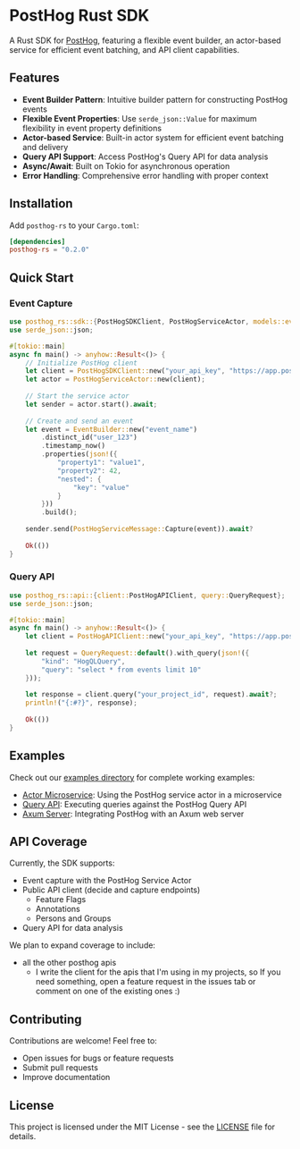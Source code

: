 # PostHog Rust SDK

A Rust SDK for [PostHog](https://posthog.com), featuring a flexible event builder, an actor-based service for efficient event batching, and API client capabilities.

## Features

- **Event Builder Pattern**: Intuitive builder pattern for constructing PostHog events
- **Flexible Event Properties**: Use `serde_json::Value` for maximum flexibility in event property definitions
- **Actor-based Service**: Built-in actor system for efficient event batching and delivery
- **Query API Support**: Access PostHog's Query API for data analysis
- **Async/Await**: Built on Tokio for asynchronous operation
- **Error Handling**: Comprehensive error handling with proper context

## Installation

Add `posthog-rs` to your `Cargo.toml`:

```toml
[dependencies]
posthog-rs = "0.2.0"
```

## Quick Start

### Event Capture

```rust
use posthog_rs::sdk::{PostHogSDKClient, PostHogServiceActor, models::event::EventBuilder};
use serde_json::json;

#[tokio::main]
async fn main() -> anyhow::Result<()> {
    // Initialize PostHog client
    let client = PostHogSDKClient::new("your_api_key", "https://app.posthog.com")?;
    let actor = PostHogServiceActor::new(client);
    
    // Start the service actor
    let sender = actor.start().await;
    
    // Create and send an event
    let event = EventBuilder::new("event_name")
        .distinct_id("user_123")
        .timestamp_now()
        .properties(json!({
            "property1": "value1",
            "property2": 42,
            "nested": {
                "key": "value"
            }
        }))
        .build();
        
    sender.send(PostHogServiceMessage::Capture(event)).await?
    
    Ok(())
}
```

### Query API

```rust
use posthog_rs::api::{client::PostHogAPIClient, query::QueryRequest};
use serde_json::json;

#[tokio::main]
async fn main() -> anyhow::Result<()> {
    let client = PostHogAPIClient::new("your_api_key", "https://app.posthog.com")?;
    
    let request = QueryRequest::default().with_query(json!({
        "kind": "HogQLQuery",
        "query": "select * from events limit 10"
    }));
    
    let response = client.query("your_project_id", request).await?;
    println!("{:#?}", response);
    
    Ok(())
}
```

## Examples

Check out our [examples directory](./examples) for complete working examples:

- [Actor Microservice](./examples/actor-microservice): Using the PostHog service actor in a microservice
- [Query API](./examples/query): Executing queries against the PostHog Query API
- [Axum Server](./examples/axum-server): Integrating PostHog with an Axum web server

## API Coverage

Currently, the SDK supports:
- Event capture with the PostHog Service Actor
- Public API client (decide and capture endpoints)
    - Feature Flags
    - Annotations
    - Persons and Groups
- Query API for data analysis

We plan to expand coverage to include:
- all the other posthog apis
    - I write the client for the apis that I'm using in my projects, so If you need something, open a feature request in the issues tab or comment on one of the existing ones :)

## Contributing

Contributions are welcome! Feel free to:
- Open issues for bugs or feature requests
- Submit pull requests
- Improve documentation

## License

This project is licensed under the MIT License - see the [LICENSE](LICENSE) file for details.

